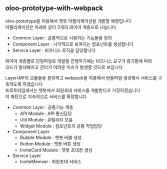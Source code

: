 ## oloo-prototype-with-webpack
oloo-prototype을 이용해서 챗봇 어플리케이션을 개발할 예정입니다    
어플리케이션은 아래와 같이 3개의 레이어 계층으로 나눕니다 

  - Common Layer : 공통적으로 사용하는 기능들을 정의
  - Component Layer : 시각적으로 보여지는 컴포넌트를 생성합니다
  - Service Layer : 비즈니스 로직을 담당합니다 


레이어 계층별로 단일파일로 개발을 진행하기에는 비즈니스 요구가 증가함에 따라    
코드가 방대해지고 관리가 어려운 이슈가 발생할 것으로 보입니다    

Layer내부의 모듈들을 분리하고 webpack을 이용해서 번들파일 생성해서 서비스를 구축하도록 하겠습니다   
프로토타입에서는 챗봇에서 회원초대 서비스를 개발한다고 가정하겠습니다    
이 패턴으로 지속적으로 서비스를 확장합니다 

- Common Layer : 공통기능 계층  
  - API Module : API 통신담당 
  - Util Module : 유틸리티 모음 
  - Widget Module : 컴포넌트의 공통 작업담당 
- Component Layer
  - Bubble Module : 챗봇 버블 생성 
  - Button Module : 챗봇 버튼 생성  
  - InviteCard Module : 챗봇 초대장 생성 
- Service Layer 
  - InviteMemver : 회원초대 서비스 

